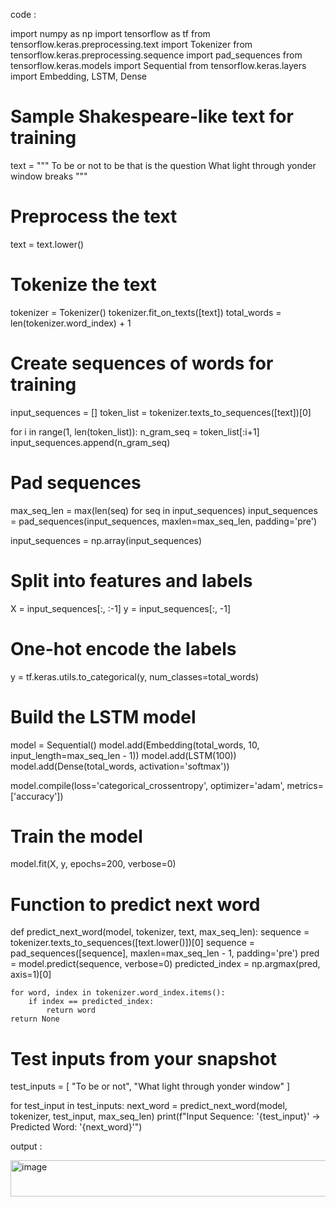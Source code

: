 code :

import numpy as np
import tensorflow as tf
from tensorflow.keras.preprocessing.text import Tokenizer
from tensorflow.keras.preprocessing.sequence import pad_sequences
from tensorflow.keras.models import Sequential
from tensorflow.keras.layers import Embedding, LSTM, Dense

# Sample Shakespeare-like text for training
text = """
To be or not to be that is the question
What light through yonder window breaks
"""

# Preprocess the text
text = text.lower()

# Tokenize the text
tokenizer = Tokenizer()
tokenizer.fit_on_texts([text])
total_words = len(tokenizer.word_index) + 1

# Create sequences of words for training
input_sequences = []
token_list = tokenizer.texts_to_sequences([text])[0]

for i in range(1, len(token_list)):
    n_gram_seq = token_list[:i+1]
    input_sequences.append(n_gram_seq)

# Pad sequences
max_seq_len = max(len(seq) for seq in input_sequences)
input_sequences = pad_sequences(input_sequences, maxlen=max_seq_len, padding='pre')

input_sequences = np.array(input_sequences)

# Split into features and labels
X = input_sequences[:, :-1]
y = input_sequences[:, -1]

# One-hot encode the labels
y = tf.keras.utils.to_categorical(y, num_classes=total_words)

# Build the LSTM model
model = Sequential()
model.add(Embedding(total_words, 10, input_length=max_seq_len - 1))
model.add(LSTM(100))
model.add(Dense(total_words, activation='softmax'))

model.compile(loss='categorical_crossentropy', optimizer='adam', metrics=['accuracy'])

# Train the model
model.fit(X, y, epochs=200, verbose=0)

# Function to predict next word
def predict_next_word(model, tokenizer, text, max_seq_len):
    sequence = tokenizer.texts_to_sequences([text.lower()])[0]
    sequence = pad_sequences([sequence], maxlen=max_seq_len - 1, padding='pre')
    pred = model.predict(sequence, verbose=0)
    predicted_index = np.argmax(pred, axis=1)[0]

    for word, index in tokenizer.word_index.items():
        if index == predicted_index:
            return word
    return None

# Test inputs from your snapshot
test_inputs = [
    "To be or not",
    "What light through yonder window"
]

for test_input in test_inputs:
    next_word = predict_next_word(model, tokenizer, test_input, max_seq_len)
    print(f"Input Sequence: '{test_input}' -> Predicted Word: '{next_word}'")

output :

<img width="623" height="58" alt="image" src="https://github.com/user-attachments/assets/f4582afc-b6c1-486e-9294-601b53aff044" />
